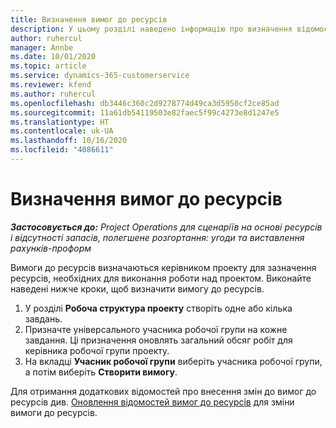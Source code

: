 ```yaml
---
title: Визначення вимог до ресурсів
description: У цьому розділі наведено інформацію про визначення відомостей вимоги до ресурсів.
author: ruhercul
manager: Annbe
ms.date: 10/01/2020
ms.topic: article
ms.service: dynamics-365-customerservice
ms.reviewer: kfend
ms.author: ruhercul
ms.openlocfilehash: db3446c360c2d9278774d49ca3d5950cf2ce85ad
ms.sourcegitcommit: 11a61db54119503e82faec5f99c4273e8d1247e5
ms.translationtype: HT
ms.contentlocale: uk-UA
ms.lasthandoff: 10/16/2020
ms.locfileid: "4086611"
---
```

# <a name="define-resource-requirements"></a>Визначення вимог до ресурсів

_**Застосовується до:** Project Operations для сценаріїв на основі ресурсів і відсутності запасів, полегшене розгортання: угоди та виставлення рахунків-проформ_

Вимоги до ресурсів визначаються керівником проекту для зазначення ресурсів, необхідних для виконання роботи над проектом. Виконайте наведені нижче кроки, щоб визначити вимогу до ресурсів.

1.  У розділі **Робоча структура проекту** створіть одне або кілька завдань.
2.  Призначте універсального учасника робочої групи на кожне завдання. Ці призначення оновлять загальний обсяг робіт для керівника робочої групи проекту.
3.  На вкладці **Учасник робочої групи** виберіть учасника робочої групи, а потім виберіть **Створити вимогу**.

Для отримання додаткових відомостей про внесення змін до вимог до ресурсів див. [Оновлення відомостей вимог до ресурсів](define-resource-requirements.md) для зміни вимоги до ресурсів.